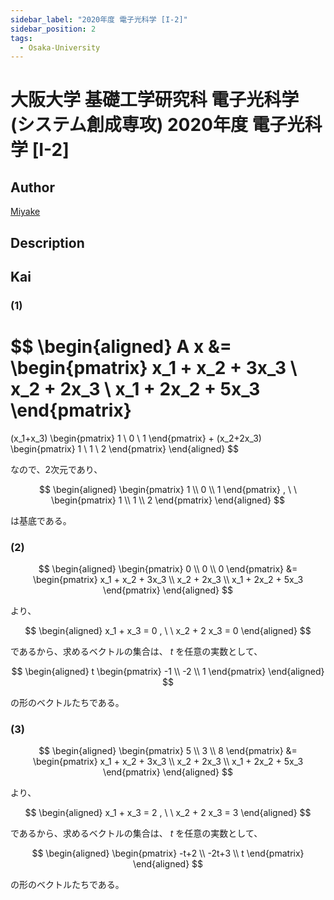 ```yaml
---
sidebar_label: "2020年度 電子光科学 [I-2]"
sidebar_position: 2
tags:
  - Osaka-University
---
```

# 大阪大学 基礎工学研究科 電子光科学 (システム創成専攻) 2020年度 電子光科学 \[I-2\]

## **Author**
[Miyake](https://miyake.github.io/exams/index.html)

## **Description**

## **Kai**
### (1)

$$
  \begin{aligned}
  A x
  &=
  \begin{pmatrix}
  x_1 + x_2 + 3x_3 \\
  x_2 + 2x_3 \\
  x_1 + 2x_2 + 5x_3
  \end{pmatrix}
  =
  (x_1+x_3)
  \begin{pmatrix} 1 \\ 0 \\ 1 \end{pmatrix}
  +
  (x_2+2x_3)
  \begin{pmatrix} 1 \\ 1 \\ 2 \end{pmatrix}
  \end{aligned}
$$

なので、2次元であり、

$$
  \begin{aligned}
  \begin{pmatrix} 1 \\ 0 \\ 1 \end{pmatrix}
  , \ \ 
  \begin{pmatrix} 1 \\ 1 \\ 2 \end{pmatrix}
  \end{aligned}
$$

は基底である。

### (2)

$$
  \begin{aligned}
  \begin{pmatrix} 0 \\ 0 \\ 0 \end{pmatrix}
  &=
  \begin{pmatrix}
  x_1 + x_2 + 3x_3 \\
  x_2 + 2x_3 \\
  x_1 + 2x_2 + 5x_3
  \end{pmatrix}
  \end{aligned}
$$

より、

$$
  \begin{aligned}
  x_1 + x_3 = 0
  , \ \ 
  x_2 + 2 x_3 = 0
  \end{aligned}
$$

であるから、求めるベクトルの集合は、 $t$ を任意の実数として、

$$
  \begin{aligned}
  t
  \begin{pmatrix} -1 \\ -2 \\ 1 \end{pmatrix}
  \end{aligned}
$$

の形のベクトルたちである。

### (3)

$$
  \begin{aligned}
  \begin{pmatrix} 5 \\ 3 \\ 8 \end{pmatrix}
  &=
  \begin{pmatrix}
  x_1 + x_2 + 3x_3 \\
  x_2 + 2x_3 \\
  x_1 + 2x_2 + 5x_3
  \end{pmatrix}
  \end{aligned}
$$

より、

$$
  \begin{aligned}
  x_1 + x_3 = 2
  , \ \ 
  x_2 + 2 x_3 = 3
  \end{aligned}
$$

であるから、求めるベクトルの集合は、 $t$ を任意の実数として、

$$
  \begin{aligned}
  \begin{pmatrix} -t+2 \\ -2t+3 \\ t \end{pmatrix}
  \end{aligned}
$$

の形のベクトルたちである。